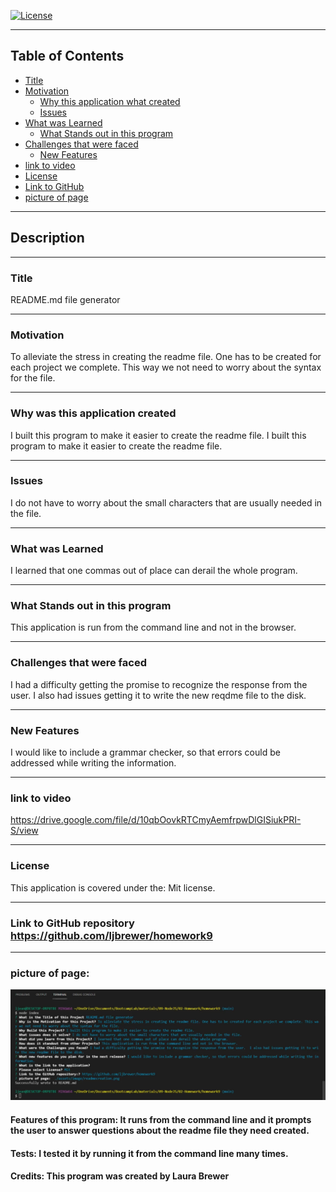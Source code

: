 [![License](https://img.shields.io/badge/License-Mit-blue.svg)](https://opensource.org/licenses/Apache-2.0)


-----------------------------------------

## Table of Contents

* [Title](#Title)
* [Motivation](#Motivation)
    * [Why this application what created](#Why-was-this-application-created)
    * [Issues](#Issues)
* [What was Learned](#What-was-Learned)
    * [What Stands out in this program](#What-Stands-out-in-this-program)
* [Challenges that were faced](#Challenges-that-were-faced)
    * [New Features](#New-Features)
* [link to video](#link-to-video)
* [License](#License)
* [Link to GitHub](#Link-to-GitHub)
* [picture of page](#picture-of-page)


-----------------------------------------

## Description

------------------------------    
### Title
README.md file generator

--------------------------------------------------------------------------------
### Motivation
To alleviate the stress in creating the readme file. One has to be created for each project we complete. This way we not need to worry about the syntax for the file.

--------------------------------------------------------------------------------
### Why was this application created
 I built this program to make it easier to create the readme file. I built this program to make it easier to create the readme file.

--------------------------------------------------------------------------------
### Issues 
I do not have to worry about the small characters that are usually needed in the file.

--------------------------------------------------------------------------------
### What was Learned
I learned that one commas out of place can derail the whole program.

--------------------------------------------------------------------------------
### What Stands out in this program 
This application is run from the command line and not in the browser.

--------------------------------------------------------------------------------
### Challenges that were faced 
I had a difficulty getting the promise to recognize the response from the user.  I also had issues getting it to write the new reqdme file to the disk.

--------------------------------------------------------------------------------
### New Features 
I would like to include a grammar checker, so that errors could be addressed while writing the information.

--------------------------------------------------------------------------------
### link to video     
https://drive.google.com/file/d/10qbOovkRTCmyAemfrpwDlGISiukPRI-S/view

--------------------------------------------------------------------------------
### License 
This application is covered under the: Mit license.

--------------------------------------------------------------------------------

### Link to GitHub repository https://github.com/ljbrewer/homework9

--------------------------------------------------------------------------------
### picture of page:
![image of Readme.md creation process](./assets/images/readmecreation.png)

#### Features of this program: It runs from the command line and it prompts the user to answer questions about the readme file they need created.

#### Tests: I tested it by running it from the command line many times.

#### Credits: This program was created by Laura Brewer


